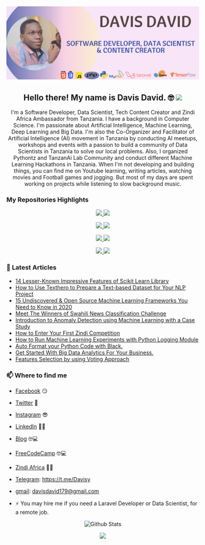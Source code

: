

## [![Davis David's header](https://github.com/Davisy/Davisy/blob/master/Davis_David.png)](https://twitter.com/Davis_McDavid)


<h2 align="center">Hello there! My name is Davis David. 🤓 <img src="https://raw.githubusercontent.com/MartinHeinz/MartinHeinz/master/wave.gif" width="30px"></h2>
<p align="center">I'm a Software Developer, Data Scientist, Tech Content Creator and Zindi Africa Ambassador from Tanzania.
I have a background in Computer Science. I'm passionate about Artificial Intelligence, Machine Learning, Deep Learning and Big Data. I'm also the Co-Organizer and Facilitator of Artificial Intelligence (AI) movement in Tanzania by conducting AI meetups, workshops and events with a passion to build a community of Data Scientists in Tanzania to solve our local problems. Also, I organized Pythontz and TanzanAi Lab Community and conduct different Machine Learning Hackathons in Tanzania. 
When I'm not developing and building things, you can find me on Youtube learning, writing  articles, watching movies and Football games and jogging. But most of my days are spent working on projects while listening to slow background music.</p>

### My Repositories Highlights 


<p align="center">
<!-- example how to align center -->
<a href="https://github.com/anuraghazra/github-readme-stats">
  <img width="48%" src="https://github-readme-stats.vercel.app/api/pin/?username=Davisy&theme=tokyonight&repo=Run-Machine-Learning-Experiment" />
</a>

<a href="https://github.com/anuraghazra/convoychat">
  <img width="48%" src="https://github-readme-stats.vercel.app/api/pin/?username=Davisy&theme=tokyonight&repo=Model-Deployment-by-using-Flask" />
</a>
</p>


<p align="center">
<!-- example how to align center -->
<a href="https://github.com/anuraghazra/github-readme-stats">
  <img width="48%" src="https://github-readme-stats.vercel.app/api/pin/?username=Davisy&theme=tokyonight&repo=Standard-Bank-Tech-Impact-Xente-credit-scoring-challenge" />
</a>

<a href="https://github.com/anuraghazra/convoychat">
  <img width="48%" src="https://github-readme-stats.vercel.app/api/pin/?username=Davisy&theme=tokyonight&repo=BBC-News-Classifier-with-LSTM-" />
</a>
</p>

<p align="center">
<!-- example how to align center -->
<a href="https://github.com/anuraghazra/github-readme-stats">
  <img width="48%" src="https://github-readme-stats.vercel.app/api/pin/?username=Davisy&theme=tokyonight&repo=TANZANIA-CORONA-VIRUS-TWEETS-DATA-EXPLORATORY-ANALYSIS" />
</a>


<a href="https://github.com/anuraghazra/convoychat">
  <img width="48%" src="https://github-readme-stats.vercel.app/api/pin/?username=Davisy&theme=tokyonight&repo=Credit-Card-Fraud-Detection-using-PYOD-Library" />
</a>
</p>

<p align="center">
<!-- example how to align center -->
<a href="https://github.com/anuraghazra/github-readme-stats">
  <img width="48%" src="https://github-readme-stats.vercel.app/api/pin/?username=Davisy&theme=tokyonight&repo=How-to-Enter-Your-First-Zindi-Competition" />
</a>


<a href="https://github.com/anuraghazra/convoychat">
  <img width="48%" src="https://github-readme-stats.vercel.app/api/pin/?username=Davisy&theme=tokyonight&repo=Texthero-Python-Toolkit" />
</a>
</p>


### 📰 Latest Articles
<!-- BLOG-POST-LIST:START -->
- [14 Lesser-Known Impressive Features of Scikit Learn Library](https://towardsdatascience.com/14-lesser-known-impressive-features-of-scikit-learn-library-e7ea36f1149a?source=friends_link&sk=635389b9693d6a6d0454438e1a7d425d)
- [How to Use Texthero to Prepare a Text-based Dataset for Your NLP Project](https://chatbotslife.com/how-to-use-texthero-to-prepare-a-text-based-dataset-for-your-nlp-project-734feea75a5a?source=friends_link&sk=c07790ae1b1d7c21e22428d94af9a5d0)
- [15 Undiscovered & Open Source Machine Learning Frameworks You Need to Know in 2020](https://medium.com/analytics-vidhya/15-undiscovered-open-source-machine-learning-frameworks-you-need-to-know-in-2020-77ad6e6f109d?source=friends_link&sk=66896c27c972a1b9844bbbf48923671c)
- [Meet The Winners of Swahili News Classification Challenge](https://medium.com/@Davis_David/meet-the-winners-of-swahili-news-classification-challenge-60f5edd7aa9?source=friends_link&sk=e68778c0f3f809cf4c3a917ca9b4ac39)
- [Introduction to Anomaly Detection using Machine Learning with a Case Study](https://medium.com/analytics-vidhya/introduction-to-anomaly-detection-using-machine-learning-with-a-case-study-part-two-f78243f74d2f?source=friends_link&sk=6b7294b5f8a376bf16a1252a37e5c3d8)
- [How to Enter Your First Zindi Competition](https://medium.com/@Davis_David/how-to-enter-your-first-zindi-competition-3e9ce335d34b?source=friends_link&sk=31c41757764307c4db285eb5d623f27d)
- [How to Run Machine Learning Experiments with Python Logging Module](https://medium.com/analytics-vidhya/how-to-run-machine-learning-experiments-with-python-logging-module-9030fbee120e?source=friends_link&sk=3800817b2ff4a1982d197aba56a25bb3)
- [Auto Format your Python Code with Black.](https://medium.com/analytics-vidhya/auto-format-your-python-code-with-black-f74d5f13bd7c?source=friends_link&sk=990e16094f2e580c34aecdb3730fb147)
- [Get Started With Big Data Analytics For Your Business.](https://medium.com/parrotai/get-started-with-big-data-analytics-for-your-business-5702e1f4de6e?source=friends_link&sk=84c3a7c014db0801335e0469ee96834d)
- [Features Selection by using Voting Approach](https://medium.com/analytics-vidhya/feature-selection-by-using-voting-approach-e0d1c7182a21)
<!-- BLOG-POST-LIST:END -->

### 📫 Where to find me
- [Facebook](https://web.facebook.com/davis.genius) 😏
- [Twitter](https://twitter.com/Davis_McDavid) 🐤
- [Instagram](https://www.instagram.com/davis.genius) 😎
- [LinkedIn](https://www.linkedin.com/in/davis-david-783461124) 👨💼
- [Blog](https://medium.com/@Davis_David) 🤓💻
- [FreeCodeCamp](https://www.freecodecamp.org/news/author/davis/) 🤓💻
- [Zindi Africa](https://zindi.africa/users/Davisy) 🔗🔗
- [Telegram](https://t.me/Davisy): https://t.me/Davisy
- [gmail](mailto:davisdavid179@gmail.com): davisdavid179@gmail.com


- ⚡ You may hire me if you need a Laravel  Developer or Data Scientist, for a remote job.
 


<p align="center">
  <img width="48%" src="https://github-readme-stats.vercel.app/api/top-langs/?username=Davisy&hide=html" alt="Github Stats" />
</p>

<p align="center"><img width="100%" src="https://github-readme-stats.vercel.app/api?username=Davisy&count_private=true&show_icons=true&theme=tokyonight" /></p>
<!--
**Davisy/Davisy** is a ✨ _special_ ✨ repository because its `README.md` (this file) appears on your GitHub profile.

Here are some ideas to get you started:

- 🔭 I’m currently working on ...
- 🌱 I’m currently learning ...
- 👯 I’m looking to collaborate on ...
- 🤔 I’m looking for help with ...
- 💬 Ask me about ...
- 📫 How to reach me: ...
- 😄 Pronouns: ...
- ⚡ Fun fact: ...
-->
